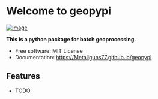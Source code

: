 # Welcome to geopypi


[![image](https://img.shields.io/pypi/v/geopypi.svg)](https://pypi.python.org/pypi/geopypi)


**This is a python package for batch geoprocessing.**


-   Free software: MIT License
-   Documentation: <https://Metaliguns77.github.io/geopypi>
    

## Features

-   TODO
